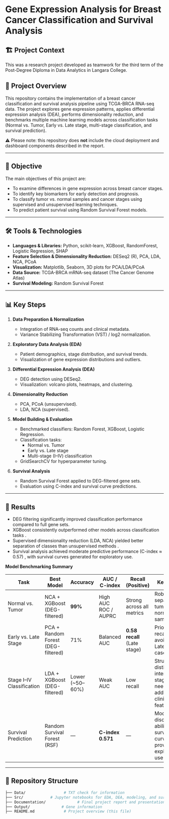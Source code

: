 # Gene Expression Analysis for Breast Cancer Classification and Survival Analysis

## 🏗️ Project Context
This was a research project developed as teamwork for the third term of the Post-Degree Diploma in Data Analytics in Langara College.

## 📌 Project Overview  

This repository contains the implementation of a breast cancer classification and survival analysis pipeline using TCGA-BRCA RNA-seq data. The project explores gene expression patterns, applies differential expression analysis (DEA), performs dimensionality reduction, and benchmarks multiple machine learning models across classification tasks (Normal vs. Tumor, Early vs. Late stage, multi-stage classification, and survival prediction).  

⚠️ Please note: this repository does **not** include the cloud deployment and dashboard components described in the report.  

---

## 🎯 Objective  

The main objectives of this project are:  
- To examine differences in gene expression across breast cancer stages.  
- To identify key biomarkers for early detection and prognosis.  
- To classify tumor vs. normal samples and cancer stages using supervised and unsupervised learning techniques.  
- To predict patient survival using Random Survival Forest models.  

---

## 🛠 Tools & Technologies  

- **Languages & Libraries:** Python, scikit-learn, XGBoost, RandomForest, Logistic Regression, SHAP  
- **Feature Selection & Dimensionality Reduction:** DESeq2 (R), PCA, LDA, NCA, PCoA  
- **Visualization:** Matplotlib, Seaborn, 3D plots for PCA/LDA/PCoA  
- **Data Source:** TCGA-BRCA mRNA-seq dataset (The Cancer Genome Atlas)  
- **Survival Modeling:** Random Survival Forest  

---

## 📊 Key Steps  

1. **Data Preparation & Normalization**  
   - Integration of RNA-seq counts and clinical metadata.  
   - Variance Stabilizing Transformation (VST) / log2 normalization.  

2. **Exploratory Data Analysis (EDA)**  
   - Patient demographics, stage distribution, and survival trends.  
   - Visualization of gene expression distributions and outliers.  

3. **Differential Expression Analysis (DEA)**  
   - DEG detection using DESeq2.  
   - Visualization: volcano plots, heatmaps, and clustering.  

4. **Dimensionality Reduction**  
   - PCA, PCoA (unsupervised).  
   - LDA, NCA (supervised).  

5. **Model Building & Evaluation**  
   - Benchmarked classifiers: Random Forest, XGBoost, Logistic Regression.  
   - Classification tasks:  
     - Normal vs. Tumor  
     - Early vs. Late stage  
     - Multi-stage (I–IV) classification  
   - GridSearchCV for hyperparameter tuning.  

6. **Survival Analysis**  
   - Random Survival Forest applied to DEG-filtered gene sets.  
   - Evaluation using C-index and survival curve predictions.  

---

## 🚀 Results  

- DEG filtering significantly improved classification performance compared to full gene sets.  
- XGBoost consistently outperformed other models across classification tasks .  
- Supervised dimensionality reduction (LDA, NCA) yielded better separation of classes than unsupervised methods .  
- Survival analysis achieved moderate predictive performance (C-index ≈ 0.57) , with survival curves generated for exploratory use.  

**Model Benchmarking Summary**

| Task                          | Best Model                  | Accuracy | AUC / C-index | Recall (Positive) | Key Insight |
|-------------------------------|-----------------------------|----------|---------------|-------------------|-------------|
| Normal vs. Tumor              | NCA + XGBoost (DEG-filtered) | **99%**  | High AUC ROC / AUPRC  | Strong across all metrics | Robust separation of tumor vs. normal samples |
| Early vs. Late Stage          | PCA + Random Forest (DEG-filtered) | 71%   | Balanced AUC | **0.58 recall** (Late stage) | Prioritized recall to avoid missing Late-stage cases |
| Stage I–IV Classification     | LDA + XGBoost (DEG-filtered) | Lower (~50–60%)  | Weak AUC | Low recall | Struggled to distinguish intermediate stages; needs additional clinical features |
| Survival Prediction           | Random Survival Forest (RSF) | —        | **C-index 0.571**  | — | Modest discriminative ability; survival curves provided for exploratory use |

---

## 📂 Repository Structure  

```bash
├── Data/                 # TXT check for information
├── Src/            # Jupyter notebooks for EDA, DEA, modeling, and survival analysis. R file for download data set.  
├── Documentation/              # Final project report and presentation
├── Output/              # Gene information
├── README.md             # Project overview (this file)  